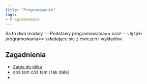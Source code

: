 ```yaml
---
title: "Programowanie"
tags:
- Programowanie
---
```

Są to dwa moduły ==Podstawy programowania== oraz ==Języki programowania==
składające sie z ćwiczeń i wykładów.

## Zagadnienia 
- [Zapis do pliku](I%20semestr/Programowanie/Zapis%20do%20pliku.md)
- coś tam coś tam i tak dalej
- 